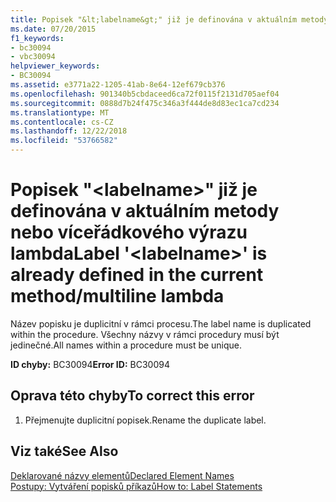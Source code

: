```yaml
---
title: Popisek "&lt;labelname&gt;" již je definována v aktuálním metody nebo víceřádkového výrazu lambda
ms.date: 07/20/2015
f1_keywords:
- bc30094
- vbc30094
helpviewer_keywords:
- BC30094
ms.assetid: e3771a22-1205-41ab-8e64-12ef679cb376
ms.openlocfilehash: 901340b5cbdaceed6ca72f0115f2131d705aef04
ms.sourcegitcommit: 0888d7b24f475c346a3f444de8d83ec1ca7cd234
ms.translationtype: MT
ms.contentlocale: cs-CZ
ms.lasthandoff: 12/22/2018
ms.locfileid: "53766582"
---
```

# <a name="label-ltlabelnamegt-is-already-defined-in-the-current-methodmultiline-lambda"></a><span data-ttu-id="71f52-102">Popisek "&lt;labelname&gt;" již je definována v aktuálním metody nebo víceřádkového výrazu lambda</span><span class="sxs-lookup"><span data-stu-id="71f52-102">Label '&lt;labelname&gt;' is already defined in the current method/multiline lambda</span></span>
<span data-ttu-id="71f52-103">Název popisku je duplicitní v rámci procesu.</span><span class="sxs-lookup"><span data-stu-id="71f52-103">The label name is duplicated within the procedure.</span></span> <span data-ttu-id="71f52-104">Všechny názvy v rámci procedury musí být jedinečné.</span><span class="sxs-lookup"><span data-stu-id="71f52-104">All names within a procedure must be unique.</span></span>  
  
 <span data-ttu-id="71f52-105">**ID chyby:** BC30094</span><span class="sxs-lookup"><span data-stu-id="71f52-105">**Error ID:** BC30094</span></span>  
  
## <a name="to-correct-this-error"></a><span data-ttu-id="71f52-106">Oprava této chyby</span><span class="sxs-lookup"><span data-stu-id="71f52-106">To correct this error</span></span>  
  
1.  <span data-ttu-id="71f52-107">Přejmenujte duplicitní popisek.</span><span class="sxs-lookup"><span data-stu-id="71f52-107">Rename the duplicate label.</span></span>  
  
## <a name="see-also"></a><span data-ttu-id="71f52-108">Viz také</span><span class="sxs-lookup"><span data-stu-id="71f52-108">See Also</span></span>  
 [<span data-ttu-id="71f52-109">Deklarované názvy elementů</span><span class="sxs-lookup"><span data-stu-id="71f52-109">Declared Element Names</span></span>](../../visual-basic/programming-guide/language-features/declared-elements/declared-element-names.md)  
 [<span data-ttu-id="71f52-110">Postupy: Vytváření popisků příkazů</span><span class="sxs-lookup"><span data-stu-id="71f52-110">How to: Label Statements</span></span>](../../visual-basic/programming-guide/program-structure/how-to-label-statements.md)
